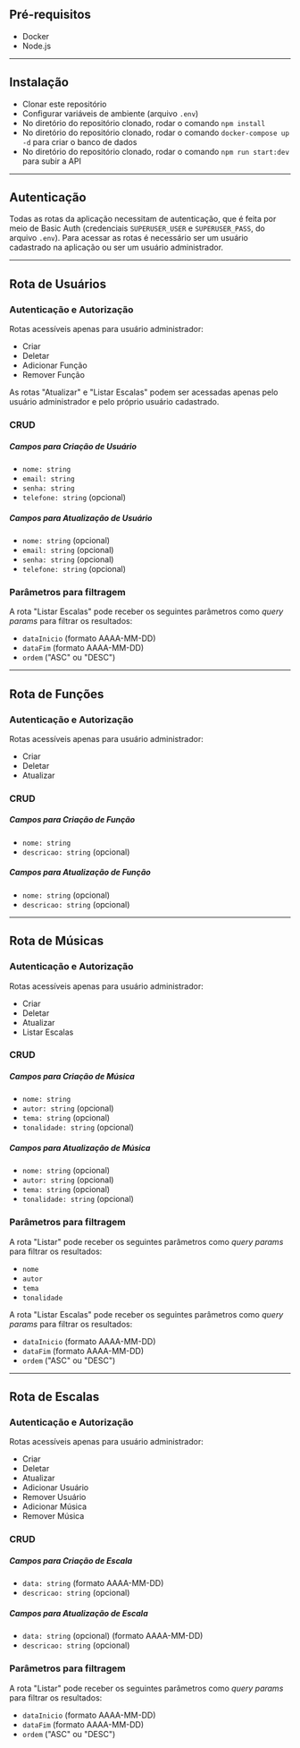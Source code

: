 ## Pré-requisitos

- Docker
- Node.js

---

## Instalação

- Clonar este repositório
- Configurar variáveis de ambiente (arquivo `.env`)
- No diretório do repositório clonado, rodar o comando `npm install`
- No diretório do repositório clonado, rodar o comando `docker-compose up -d` para criar o banco de dados
- No diretório do repositório clonado, rodar o comando `npm run start:dev` para subir a API

---

## Autenticação

Todas as rotas da aplicação necessitam de autenticação, que é feita por meio de Basic Auth (credenciais `SUPERUSER_USER` e `SUPERUSER_PASS`, do arquivo `.env`). Para acessar as rotas é necessário ser um usuário cadastrado na aplicação ou ser um usuário administrador.

---

## Rota de Usuários

### Autenticação e Autorização

Rotas acessíveis apenas para usuário administrador:

- Criar
- Deletar
- Adicionar Função
- Remover Função

As rotas "Atualizar" e "Listar Escalas" podem ser acessadas apenas pelo usuário administrador e pelo próprio usuário cadastrado.

### CRUD

##### Campos para Criação de Usuário

- `nome: string`
- `email: string`
- `senha: string`
- `telefone: string` (opcional)

##### Campos para Atualização de Usuário

- `nome: string` (opcional)
- `email: string` (opcional)
- `senha: string` (opcional)
- `telefone: string` (opcional)

### Parâmetros para filtragem

A rota "Listar Escalas" pode receber os seguintes parâmetros como _query params_ para filtrar os resultados:

- `dataInicio` (formato AAAA-MM-DD)
- `dataFim` (formato AAAA-MM-DD)
- `ordem` ("ASC" ou "DESC")

---

## Rota de Funções

### Autenticação e Autorização

Rotas acessíveis apenas para usuário administrador:

- Criar
- Deletar
- Atualizar

### CRUD

##### Campos para Criação de Função

- `nome: string`
- `descricao: string` (opcional)

##### Campos para Atualização de Função

- `nome: string` (opcional)
- `descricao: string` (opcional)

---

## Rota de Músicas

### Autenticação e Autorização

Rotas acessíveis apenas para usuário administrador:

- Criar
- Deletar
- Atualizar
- Listar Escalas

### CRUD

##### Campos para Criação de Música

- `nome: string`
- `autor: string` (opcional)
- `tema: string` (opcional)
- `tonalidade: string` (opcional)

##### Campos para Atualização de Música

- `nome: string` (opcional)
- `autor: string` (opcional)
- `tema: string` (opcional)
- `tonalidade: string` (opcional)

### Parâmetros para filtragem

A rota "Listar" pode receber os seguintes parâmetros como _query params_ para filtrar os resultados:

- `nome`
- `autor`
- `tema`
- `tonalidade`

A rota "Listar Escalas" pode receber os seguintes parâmetros como _query params_ para filtrar os resultados:

- `dataInicio` (formato AAAA-MM-DD)
- `dataFim` (formato AAAA-MM-DD)
- `ordem` ("ASC" ou "DESC")

---

## Rota de Escalas

### Autenticação e Autorização

Rotas acessíveis apenas para usuário administrador:

- Criar
- Deletar
- Atualizar
- Adicionar Usuário
- Remover Usuário
- Adicionar Música
- Remover Música

### CRUD

##### Campos para Criação de Escala

- `data: string` (formato AAAA-MM-DD)
- `descricao: string` (opcional)

##### Campos para Atualização de Escala

- `data: string` (opcional) (formato AAAA-MM-DD)
- `descricao: string` (opcional)

### Parâmetros para filtragem

A rota "Listar" pode receber os seguintes parâmetros como _query params_ para filtrar os resultados:

- `dataInicio` (formato AAAA-MM-DD)
- `dataFim` (formato AAAA-MM-DD)
- `ordem` ("ASC" ou "DESC")
